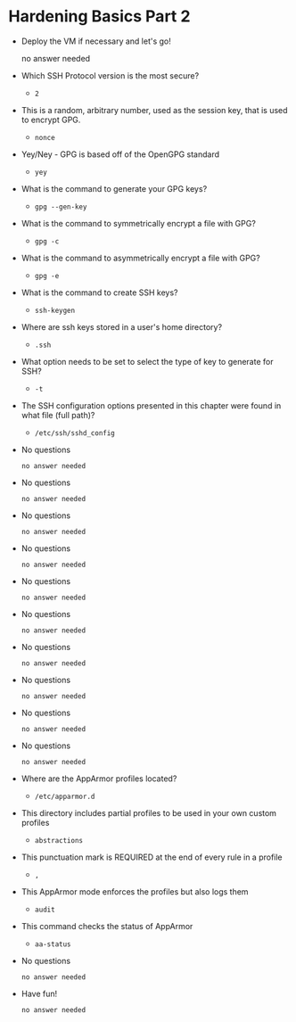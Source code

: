 # Hardening Basics Part 2

- Deploy the VM if necessary and let's go!

	 no answer needed

- Which SSH Protocol version is the most secure?

	- `2`

- This is a random, arbitrary number, used as the session key, that is used to encrypt GPG.

	- `nonce`

- Yey/Ney - GPG is based off of the OpenGPG standard

	- `yey`

- What is the command to generate your GPG keys?

	- `gpg --gen-key`

- What is the command to symmetrically encrypt a file with GPG?

	- `gpg -c`

- What is the command to asymmetrically encrypt a file with GPG?

	- `gpg -e`

- What is the command to create SSH keys?

	- `ssh-keygen`

- Where are ssh keys stored in a user's home directory?

	- `.ssh`

- What option needs to be set to select the type of key to generate for SSH?

	- `-t`

- The SSH configuration options presented in this chapter were found in what file (full path)?

	- `/etc/ssh/sshd_config`

- No questions

	  no answer needed

- No questions

	  no answer needed

- No questions

	  no answer needed

- No questions

	  no answer needed

- No questions

	  no answer needed

- No questions

	  no answer needed

- No questions

	  no answer needed

- No questions

	  no answer needed

- No questions

	  no answer needed

- No questions

	  no answer needed

- Where are the AppArmor profiles located?

	- `/etc/apparmor.d`

- This directory includes partial profiles to be used in your own custom profiles

	- `abstractions`

- This punctuation mark is REQUIRED at the end of every rule in a profile

	- `,`

- This AppArmor mode enforces the profiles but also logs them

	- `audit`

- This command checks the status of AppArmor

	- `aa-status`

- No questions

	  no answer needed

- Have fun!

	  no answer needed
